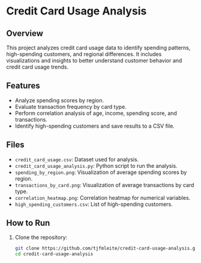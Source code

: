# Credit Card Usage Analysis

## Overview
This project analyzes credit card usage data to identify spending patterns, high-spending customers, and regional differences. It includes visualizations and insights to better understand customer behavior and credit card usage trends.

## Features
- Analyze spending scores by region.
- Evaluate transaction frequency by card type.
- Perform correlation analysis of age, income, spending score, and transactions.
- Identify high-spending customers and save results to a CSV file.

## Files
- `credit_card_usage.csv`: Dataset used for analysis.
- `credit_card_usage_analysis.py`: Python script to run the analysis.
- `spending_by_region.png`: Visualization of average spending scores by region.
- `transactions_by_card.png`: Visualization of average transactions by card type.
- `correlation_heatmap.png`: Correlation heatmap for numerical variables.
- `high_spending_customers.csv`: List of high-spending customers.

## How to Run
1. Clone the repository:
   ```bash
   git clone https://github.com/tjfmleite/credit-card-usage-analysis.git
   cd credit-card-usage-analysis
